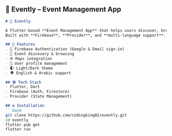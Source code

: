 ## 🎉 Evently – Event Management App
```markdown
# 🎉 Evently

A Flutter-based **Event Management App** that helps users discover, browse, and manage events.  
Built with **Firebase**, **Provider**, and **multi-language support**.

## 🚀 Features
- 🔐 Firebase Authentication (Google & Email sign-in)
- 📅 Event discovery & browsing
- 🌐 Maps integration
- 👤 User profile management
- 🌓 Light/Dark theme
- 🌍 English & Arabic support

## 🛠️ Tech Stack
- Flutter, Dart
- Firebase (Auth, Firestore)
- Provider (State Management)

## ⚙️ Installation
```bash
git clone https://github.com/codingking02/evently.git
cd evently
flutter pub get
flutter run
